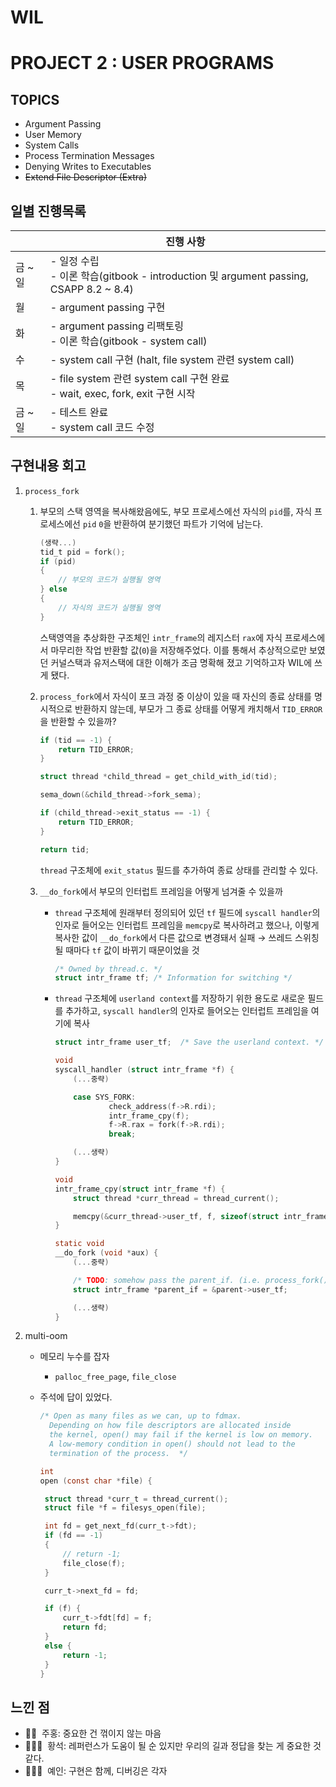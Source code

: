 # WIL

# PROJECT 2 : USER PROGRAMS

## TOPICS

- Argument Passing
- User Memory
- System Calls
- Process Termination Messages
- Denying Writes to Executables
- ~~Extend File Descriptor (Extra)~~

## 일별 진행목록

|  | 진행 사항 |
| --- | --- |
| 금 ~ 일 | - 일정 수립<br />- 이론 학습(gitbook - introduction 및 argument passing, CSAPP 8.2 ~ 8.4) |
| 월 | - argument passing 구현 |
| 화 | - argument passing 리팩토링<br />- 이론 학습(gitbook - system call) |
| 수 | - system call 구현 (halt, file system 관련 system call) |
| 목 | - file system 관련 system call 구현 완료<br />- wait, exec, fork, exit 구현 시작 |
| 금 ~ 일 | - 테스트 완료<br />- system call 코드 수정 |

## 구현내용 회고

1. `process_fork`
    1. 부모의 스택 영역을 복사해왔음에도, 부모 프로세스에선 자식의 `pid`를, 자식 프로세스에선 `pid` `0`을 반환하여 분기했던 파트가 기억에 남는다.
        
        ```c
        (생략...)
        tid_t pid = fork();
        if (pid)
        {
        	// 부모의 코드가 실행될 영역
        } else
        {
        	// 자식의 코드가 실행될 영역
        }
        ```
        
        스택영역을 추상화한 구조체인 `intr_frame`의 레지스터 `rax`에 자식 프로세스에서 마무리한 작업 반환할 값(`0`)을 저장해주었다. 이를 통해서 추상적으로만 보였던 커널스택과 유저스택에 대한 이해가 조금 명확해 졌고 기억하고자 WIL에 쓰게 됐다.
        
    2. `process_fork`에서 자식이 포크 과정 중 이상이 있을 때 자신의 종료 상태를 명시적으로 반환하지 않는데, 부모가 그 종료 상태를 어떻게 캐치해서 `TID_ERROR`을 반환할 수 있을까?
        
        ```c
        if (tid == -1) {
        	return TID_ERROR;
        }
        
        struct thread *child_thread = get_child_with_id(tid);
        
        sema_down(&child_thread->fork_sema);
        
        if (child_thread->exit_status == -1) {
         	return TID_ERROR;
        }
        
        return tid;
        ```
        
        `thread` 구조체에 `exit_status` 필드를 추가하여 종료 상태를 관리할 수 있다.
        
    3. `__do_fork`에서 부모의 인터럽트 프레임을 어떻게 넘겨줄 수 있을까
        - `thread` 구조체에 원래부터 정의되어 있던 `tf` 필드에 `syscall handler`의 인자로 들어오는 인터럽트 프레임을 `memcpy`로 복사하려고 했으나, 이렇게 복사한 값이 `__do_fork`에서 다른 값으로 변경돼서 실패 → 쓰레드 스위칭 될 때마다 `tf` 값이 바뀌기 때문이었을 것
            
            ```c
            /* Owned by thread.c. */
            struct intr_frame tf; /* Information for switching */
            ```
            
        - `thread` 구조체에 `userland context`를 저장하기 위한 용도로 새로운 필드를 추가하고, `syscall handler`의 인자로 들어오는 인터럽트 프레임을 여기에 복사
            
            ```c
            struct intr_frame user_tf;  /* Save the userland context. */
            ```
            
            ```c
            void
            syscall_handler (struct intr_frame *f) {
            	(...중략)
            
            	case SYS_FORK:
            			check_address(f->R.rdi);
            			intr_frame_cpy(f);
            			f->R.rax = fork(f->R.rdi);
            			break;
            
            	(...생략)
            }
            
            void
            intr_frame_cpy(struct intr_frame *f) {
            	struct thread *curr_thread = thread_current();
            
            	memcpy(&curr_thread->user_tf, f, sizeof(struct intr_frame));
            }
            ```
            
            ```c
            static void
            __do_fork (void *aux) {
            	(...중략)
            
            	/* TODO: somehow pass the parent_if. (i.e. process_fork()'s if_) */
            	struct intr_frame *parent_if = &parent->user_tf;
            
            	(...생략)
            }
            ```
            

2. multi-oom

   - 메모리 누수를 잡자
       - `palloc_free_page`, `file_close`
   - 주석에 답이 있었다.
       
       ```c
       /* Open as many files as we can, up to fdmax.
       	 Depending on how file descriptors are allocated inside
       	 the kernel, open() may fail if the kernel is low on memory.
       	 A low-memory condition in open() should not lead to the
       	 termination of the process.  */
       ```
       
       ```c
       int
       open (const char *file) {
       
       	struct thread *curr_t = thread_current();
       	struct file *f = filesys_open(file);
       
       	int fd = get_next_fd(curr_t->fdt);
       	if (fd == -1)
       	{
       		// return -1;
       		file_close(f);
       	}
       
       	curr_t->next_fd = fd;
       
       	if (f) {
       		curr_t->fdt[fd] = f;
       		return fd;
       	}
       	else {
       		return -1;
       	}
       }
       ```
       

## 느낀 점

- 👨‍🎤  주홍: 중요한 건 꺾이지 않는 마음
- 🧑🏻‍🎤  황석: 레퍼런스가 도움이 될 순 있지만 우리의 길과 정답을 찾는 게 중요한 것 같다.
- 👩🏻‍💻  예인: 구현은 함께, 디버깅은 각자
